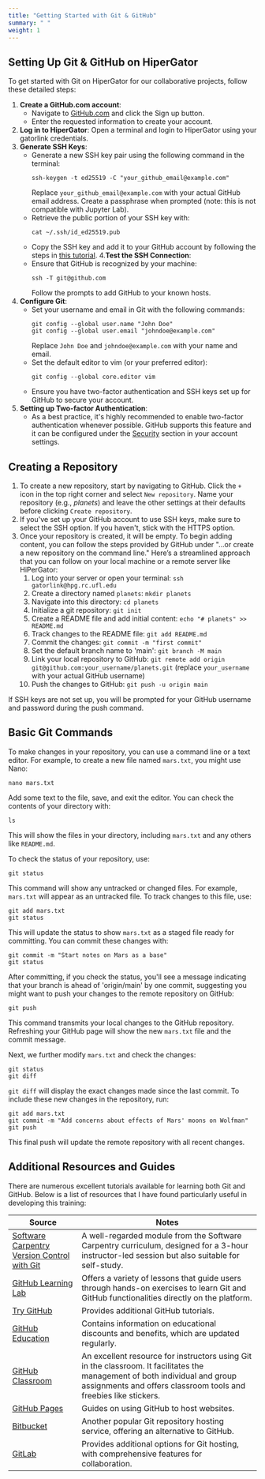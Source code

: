 ```yaml
---
title: "Getting Started with Git & GitHub"
summary: " "
weight: 1
---
```


## Setting Up Git & GitHub on HiperGator

To get started with Git on HiperGator for our collaborative projects, follow these detailed steps:
1. **Create a GitHub.com account**:
   - Navigate to [GitHub.com](https://github.com/) and click the Sign up button.
   - Enter the requested information to create your account.
2. **Log in to HiperGator**: Open a terminal and login to HiperGator using your gatorlink credentials.
3. **Generate SSH Keys**:
   - Generate a new SSH key pair using the following command in the terminal:
     ```
     ssh-keygen -t ed25519 -C "your_github_email@example.com"
     ```
     Replace `your_github_email@example.com` with your actual GitHub email address. Create a passphrase when prompted (note: this is not compatible with Jupyter Lab).
   - Retrieve the public portion of your SSH key with:
     ```
     cat ~/.ssh/id_ed25519.pub
     ```
   - Copy the SSH key and add it to your GitHub account by following the steps in [this tutorial](https://docs.github.com/en/authentication/connecting-to-github-with-ssh/adding-a-new-ssh-key-to-your-github-account).
4.**Test the SSH Connection**:
   - Ensure that GitHub is recognized by your machine:
     ```
     ssh -T git@github.com
     ```
     Follow the prompts to add GitHub to your known hosts.
5. **Configure Git**:
   - Set your username and email in Git with the following commands:
     ```
     git config --global user.name "John Doe"
     git config --global user.email "johndoe@example.com"
     ```
     Replace `John Doe` and `johndoe@example.com` with your name and email.
   - Set the default editor to vim (or your preferred editor):
     ```
     git config --global core.editor vim
     ```
   - Ensure you have two-factor authentication and SSH keys set up for GitHub to secure your account.
6. **Setting up Two-factor Authentication**:
   - As a best practice, it's highly recommended to enable two-factor authentication whenever possible. GitHub supports this feature and it can be configured under the [Security](https://github.com/settings/security) section in your account settings.
  
## Creating a Repository

1. To create a new repository, start by navigating to GitHub. Click the `+` icon in the top right corner and select `New repository`. Name your repository (e.g., _planets_) and leave the other settings at their defaults before clicking `Create repository`.
2. If you've set up your GitHub account to use SSH keys, make sure to select the SSH option. If you haven't, stick with the HTTPS option. 
3. Once your repository is created, it will be empty. To begin adding content, you can follow the steps provided by GitHub under "…or create a new repository on the command line." Here’s a streamlined approach that you can follow on your local machine or a remote server like HiPerGator:
   1. Log into your server or open your terminal: `ssh gatorlink@hpg.rc.ufl.edu`
   2. Create a directory named `planets`: `mkdir planets`
   3. Navigate into this directory: `cd planets`
   4. Initialize a git repository: `git init`
   5. Create a README file and add initial content: `echo "# planets" >> README.md`
   6. Track changes to the README file: `git add README.md`
   7. Commit the changes: `git commit -m "first commit"`
   8. Set the default branch name to 'main': `git branch -M main`
   9. Link your local repository to GitHub: `git remote add origin git@github.com:your_username/planets.git` (replace `your_username` with your actual GitHub username)
   10. Push the changes to GitHub: `git push -u origin main`

If SSH keys are not set up, you will be prompted for your GitHub username and password during the push command.


## Basic Git Commands

To make changes in your repository, you can use a command line or a text editor. For example, to create a new file named `mars.txt`, you might use Nano:
```
nano mars.txt
```
Add some text to the file, save, and exit the editor. You can check the contents of your directory with:
```
ls
```
This will show the files in your directory, including `mars.txt` and any others like `README.md`.

To check the status of your repository, use:
```
git status
```
This command will show any untracked or changed files. For example, `mars.txt` will appear as an untracked file. To track changes to this file, use:
```
git add mars.txt
git status
```
This will update the status to show `mars.txt` as a staged file ready for committing. You can commit these changes with:
```
git commit -m "Start notes on Mars as a base"
git status
```
After committing, if you check the status, you'll see a message indicating that your branch is ahead of 'origin/main' by one commit, suggesting you might want to push your changes to the remote repository on GitHub:
```
git push
```
This command transmits your local changes to the GitHub repository. Refreshing your GitHub page will show the new `mars.txt` file and the commit message.

Next, we further modify `mars.txt` and check the changes:
```
git status
git diff
```
`git diff` will display the exact changes made since the last commit. To include these new changes in the repository, run:
```
git add mars.txt
git commit -m "Add concerns about effects of Mars' moons on Wolfman"
git push
```
This final push will update the remote repository with all recent changes.


## Additional Resources and Guides

There are numerous excellent tutorials available for learning both Git and GitHub. Below is a list of resources that I have found particularly useful in developing this training:

| Source | Notes |
| ------ | ----- |
| [Software Carpentry Version Control with Git](http://swcarpentry.github.io/git-novice/) | A well-regarded module from the Software Carpentry curriculum, designed for a 3-hour instructor-led session but also suitable for self-study. |
| [GitHub Learning Lab](https://github.com/apps/github-learning-lab) | Offers a variety of lessons that guide users through hands-on exercises to learn Git and GitHub functionalities directly on the platform. |
| [Try GitHub](https://try.github.io/) | Provides additional GitHub tutorials. |
| [GitHub Education](https://github.com/edu) | Contains information on educational discounts and benefits, which are updated regularly. |
| [GitHub Classroom](https://classroom.github.com/) | An excellent resource for instructors using Git in the classroom. It facilitates the management of both individual and group assignments and offers classroom tools and freebies like stickers. |
| [GitHub Pages](https://pages.github.com/) | Guides on using GitHub to host websites. |
| [Bitbucket](https://bitbucket.org/product) | Another popular Git repository hosting service, offering an alternative to GitHub. |
| [GitLab](https://about.gitlab.com/) | Provides additional options for Git hosting, with comprehensive features for collaboration. |
